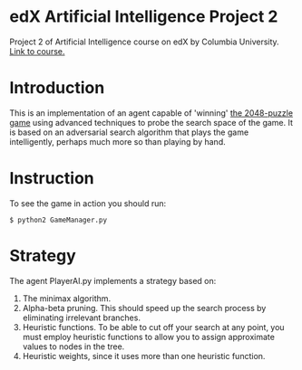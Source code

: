 # edX Artificial Intelligence Project 2

Project 2 of Artificial Intelligence course on edX by Columbia University. [Link to course.](https://www.edx.org/course/artificial-intelligence-ai-columbiax-csmm-101x-2)

# Introduction

This is an implementation of an agent capable of 'winning' [the 2048-puzzle game](http://gabrielecirulli.github.io/2048) using advanced techniques to probe the search space of the game. It is based on an adversarial search algorithm that plays the game intelligently, perhaps much more so than playing by hand.

# Instruction

To see the game in action you should run:

```$ python2 GameManager.py```

# Strategy

The agent PlayerAI.py implements a strategy based on:

1. The minimax algorithm. 
2. Alpha-beta pruning. This should speed up the search process by eliminating irrelevant branches. 
3. Heuristic functions. To be able to cut off your search at any point, you must employ heuristic functions to allow you to assign approximate values to nodes in the tree. 
4. Heuristic weights, since it uses more than one heuristic function. 





